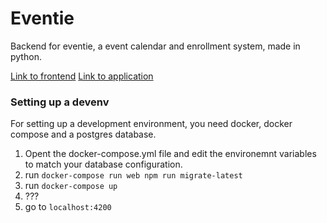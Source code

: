 # Eventie

Backend for eventie, a event calendar and enrollment system, made in python.

[Link to frontend](https://github.com/MergHQ/eventie-frontend)
[Link to application](http://eventie-frontend.herokuapp.com/)

### Setting up a devenv

For setting up a development environment, you need docker, docker compose and a postgres database.

1. Opent the docker-compose.yml file and edit the environemnt variables to match your database configuration.
3. run `docker-compose run web npm run migrate-latest`
4. run `docker-compose up`
5. ???
6. go to `localhost:4200`